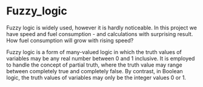 # Fuzzy_logic
Fuzzy logic is widely used, however it is hardly noticeable.
In this project we have speed and fuel consumption - and calculations with surprising result.
How fuel consumption will grow with rising speed?

Fuzzy logic is a form of many-valued logic in which the truth values of variables may be any real number between 0 and 1 inclusive. 
It is employed to handle the concept of partial truth, where the truth value may range between completely true and completely false. 
By contrast, in Boolean logic, the truth values of variables may only be the integer values 0 or 1.

